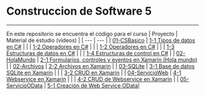 # Construccion de Software 5
---
En este repositorio se encuentra el código para el curso
| Proyecto | Material de estudio (videos) |
| --- | --- |
| [01-CSBasico](https://github.com/Kuraimauri/ConstruccionSoftware5/tree/master/01-CSBasico) | [1-1 Tipos de datos en C#](https://www.youtube.com/watch?v=yqz1y1Io1Mk) |
|  | [1-2 Operadores en C#](https://www.youtube.com/watch?v=WJCh4S9Xxrc) |
|  | [1-2 Operadores en C#](https://www.youtube.com/watch?v=WJCh4S9Xxrc) |
|  | [1-3 Estructuras de datos en C#](https://www.youtube.com/watch?v=0Jc_hSPkp4g) |
|  | [1-4 Estructuras de control en C#](https://www.youtube.com/watch?v=7r2Mg6XT1F8) |
| [02-HolaMundo](https://github.com/Kuraimauri/ConstruccionSoftware5/tree/master/02-HolaMundo) | [2-1 Formularios, controles y eventos en Xamarin (Hola mundo)](https://www.youtube.com/watch?v=ymWRdMmyWXs) |
| [02-Archivos](https://github.com/Kuraimauri/ConstruccionSoftware5/tree/master/02-Archivos) | [2-2 Archivos en Xamarin](https://www.youtube.com/watch?v=ke6SgULJwRs) |
| [03-SQLite](https://github.com/Kuraimauri/ConstruccionSoftware5/tree/master/03-SQLite) | [3-1 Base de datos SQLite en Xamarin](https://www.youtube.com/watch?v=AfJNI3AIcCc) |
| | [3-2 CRUD en Xamarin](https://www.youtube.com/watch?v=oH5RCg326uM) |
| [04-ServicioWeb](https://github.com/Kuraimauri/ConstruccionSoftware5/tree/master/04-ServicioWeb) | [4-1 Webservice en Xamarin](https://www.youtube.com/watch?v=gqR-geTKlT4) |
| | [4-2 CRUD de Webservice en Xamarin](https://www.youtube.com/watch?v=6DLBXsvlh2k) |
| [05-ServicioOData](https://github.com/Kuraimauri/ConstruccionSoftware5/tree/master/05-ServicioOData) | [5-1 Creación de Web Service OData](https://www.youtube.com/watch?v=wRiyftgSWy0)|
